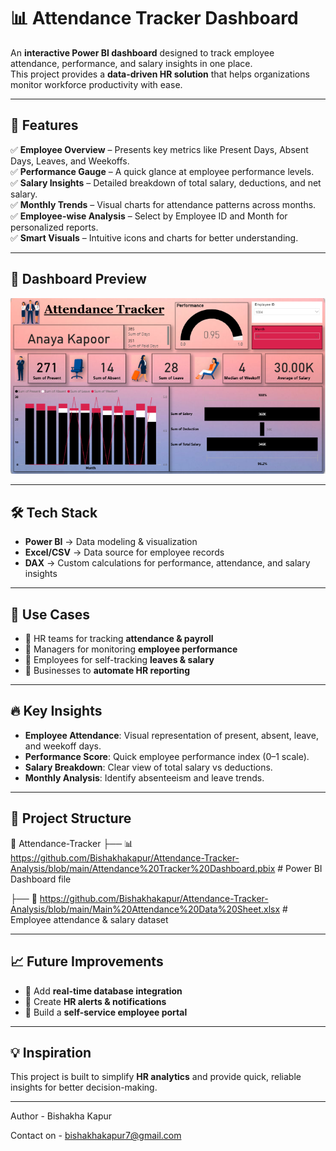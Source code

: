 # 📊 Attendance Tracker Dashboard  

An **interactive Power BI dashboard** designed to track employee attendance, performance, and salary insights in one place.  
This project provides a **data-driven HR solution** that helps organizations monitor workforce productivity with ease.  

---

## 🚀 Features  

✅ **Employee Overview** – Presents key metrics like Present Days, Absent Days, Leaves, and Weekoffs.  
✅ **Performance Gauge** – A quick glance at employee performance levels.  
✅ **Salary Insights** – Detailed breakdown of total salary, deductions, and net salary.  
✅ **Monthly Trends** – Visual charts for attendance patterns across months.  
✅ **Employee-wise Analysis** – Select by Employee ID and Month for personalized reports.  
✅ **Smart Visuals** – Intuitive icons and charts for better understanding.  

---

## 📸 Dashboard Preview  
![Attendance Tracker Dashboard](https://github.com/Bishakhakapur/Attendance-Tracker-Analysis/blob/main/AT%20Dashboard%20png.png)  

---

## 🛠️ Tech Stack  

- **Power BI** → Data modeling & visualization  
- **Excel/CSV** → Data source for employee records  
- **DAX** → Custom calculations for performance, attendance, and salary insights  

---

## 🎯 Use Cases  

- 📌 HR teams for tracking **attendance & payroll**  
- 📌 Managers for monitoring **employee performance**  
- 📌 Employees for self-tracking **leaves & salary**  
- 📌 Businesses to **automate HR reporting**  

---

## 🔥 Key Insights  

- **Employee Attendance**: Visual representation of present, absent, leave, and weekoff days.  
- **Performance Score**: Quick employee performance index (0–1 scale).  
- **Salary Breakdown**: Clear view of total salary vs deductions.  
- **Monthly Analysis**: Identify absenteeism and leave trends.  

---

## 📂 Project Structure  
📁 Attendance-Tracker
├── 📊 https://github.com/Bishakhakapur/Attendance-Tracker-Analysis/blob/main/Attendance%20Tracker%20Dashboard.pbix # Power BI Dashboard file

├── 📑 https://github.com/Bishakhakapur/Attendance-Tracker-Analysis/blob/main/Main%20Attendance%20Data%20Sheet.xlsx # Employee attendance & salary dataset

---

## 📈 Future Improvements  

- 🔹 Add **real-time database integration**  
- 🔹 Create **HR alerts & notifications**  
- 🔹 Build a **self-service employee portal**  

---

## 💡 Inspiration  

This project is built to simplify **HR analytics** and provide quick, reliable insights for better decision-making.  

---

Author - Bishakha Kapur

Contact on - bishakhakapur7@gmail.com
